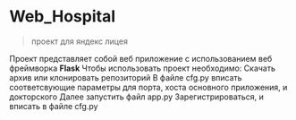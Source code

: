 # Web_Hospital
> проект для яндекс лицея

Проект представляет собой веб приложение с использованием веб фреймворка **Flask**
Чтобы использовать проект необходимо:
Скачать архив или клонировать репозиторий
В файле cfg.py вписать соответсвующие параметры для порта, хоста основного приложения, и докторского
Далее запустить файл app.py 
Зарегистрироваться, и вписать в файле cfg.py  

